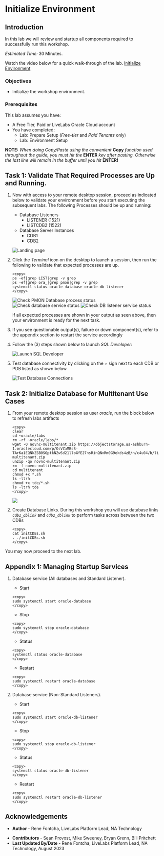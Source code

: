 # Initialize Environment

## Introduction

In this lab we will review and startup all components required to successfully run this workshop.

*Estimated Time:* 30 Minutes.

Watch the video below for a quick walk-through of the lab.
[Initialize Environment](videohub:1_o155nu8l)

### Objectives
- Initialize the workshop environment.

### Prerequisites
This lab assumes you have:
- A Free Tier, Paid or LiveLabs Oracle Cloud account
- You have completed:
    - Lab: Prepare Setup (*Free-tier* and *Paid Tenants* only)
    - Lab: Environment Setup

**NOTE:** *When doing Copy/Paste using the convenient* **Copy** *function used throughout the guide, you must hit the* **ENTER** *key after pasting. Otherwise the last line will remain in the buffer until you hit* **ENTER!**

## Task 1: Validate That Required Processes are Up and Running.

1. Now with access to your remote desktop session, proceed as indicated below to validate your environment before you start executing the subsequent labs. The following Processes should be up and running:

    - Database Listeners
        - LISTENER (1521)
        - LISTCDB2 (1522)
    - Database Server Instances
        - CDB1
        - CDB2

    ![Landing page](./images/remote-desktop-landing.png " ")

2. Click the *Terminal* icon on the desktop to launch a session, then run the following to validate that expected processes are up.

    ```
    <copy>
    ps -ef|grep LIST|grep -v grep
    ps -ef|grep ora_|grep pmon|grep -v grep
    systemctl status oracle-database oracle-db-listener
    </copy>
    ```

    ![Check PMON Database process status](./images/check-pmon-up.png "check PMON Database process status")
    ![Check database service status](./images/check-db-service-up.png "Check database service status")
    ![Check DB listener service status](./images/check-dblistner-service-up.png "Check DB listener service status")

    If all expected processes are shown in your output as seen above, then your environment is ready for the next task.  

3. If you see questionable output(s), failure or down component(s), refer to the appendix section to restart the service accordingly

4. Follow the (3) steps shown below to launch *SQL Developer*:

    ![Launch SQL Developer](./images/launch-sqldeveloper.png "Launch SQL Developer")

5. Test database connectivity by clicking on the *+* sign next to each CDB or PDB listed as shown below

    ![Test Database Connections](./images/test-database-connections.png "Test Database Connections")

## Task 2: Initialize Database for Multitenant Use Cases

1. From your remote desktop session as user *oracle*, run the block below to refresh labs artifacts

    ```
    <copy>
    clear
    cd ~oracle/labs
    rm -rf ~oracle/labs/*
    wget -O novnc-multitenant.zip https://objectstorage.us-ashburn-1.oraclecloud.com/p/OsVZaMBsS-TArKa1EQNkZSB0SGptkNZwSd21lloGfE27nsRinQNvRm0G9ekds4zB/n/c4u04/b/livelabsfiles/o/labfiles/novnc-multitenant.zip
    unzip -qo novnc-multitenant.zip
    rm -f novnc-multitenant.zip
    cd multitenant
    chmod +x *.sh
    ls -ltrh
    chmod +x tde/*.sh
    ls -ltrh tde
    </copy>
    ```

    ![](./images/init-multitenant-tde.png " ")

<!-- for 21c image only. -->
2. Create Database Links. During this workshop you will use database links *`cdb1_dblink`* and *`cdb2_dblink`* to perform tasks across between the two CDBs

    ```
    <copy>
    cat initCDBs.sh
    . ./initCDBs.sh
    </copy>
    ```

You may now proceed to the next lab.

## Appendix 1: Managing Startup Services

1. Database service (All databases and Standard Listener).

    - Start

    ```
    <copy>
    sudo systemctl start oracle-database
    </copy>
    ```
    - Stop

    ```
    <copy>
    sudo systemctl stop oracle-database
    </copy>
    ```

    - Status

    ```
    <copy>
    systemctl status oracle-database
    </copy>
    ```

    - Restart

    ```
    <copy>
    sudo systemctl restart oracle-database
    </copy>
    ```

2. Database service (Non-Standard Listeners).

    - Start

    ```
    <copy>
    sudo systemctl start oracle-db-listener
    </copy>
    ```
    - Stop

    ```
    <copy>
    sudo systemctl stop oracle-db-listener
    </copy>
    ```

    - Status

    ```
    <copy>
    systemctl status oracle-db-listener
    </copy>
    ```

    - Restart

    ```
    <copy>
    sudo systemctl restart oracle-db-listener
    </copy>
    ```

## Acknowledgements
* **Author** - Rene Fontcha, LiveLabs Platform Lead, NA Technology
- **Contributors** - Sean Provost, Mike Sweeney, Bryan Grenn, Bill Pritchett
- **Last Updated By/Date** - Rene Fontcha, LiveLabs Platform Lead, NA Technology, August 2023
